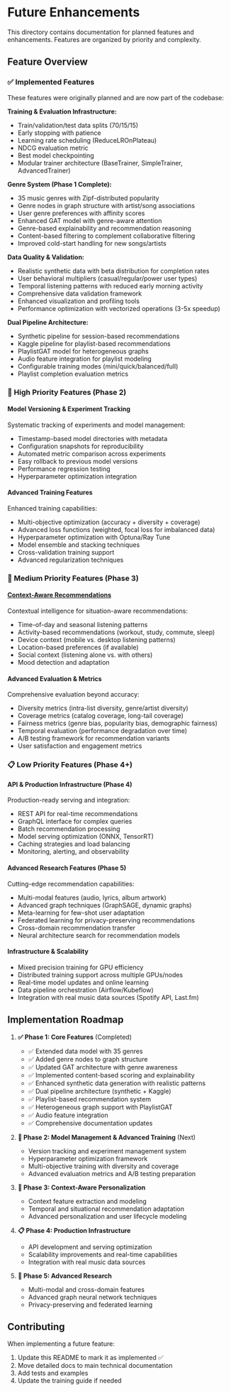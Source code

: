 # Future Enhancements

This directory contains documentation for planned features and enhancements. Features are organized by priority and complexity.

## Feature Overview

### ✅ Implemented Features
These features were originally planned and are now part of the codebase:

**Training & Evaluation Infrastructure:**
- Train/validation/test data splits (70/15/15)
- Early stopping with patience
- Learning rate scheduling (ReduceLROnPlateau)
- NDCG evaluation metric
- Best model checkpointing
- Modular trainer architecture (BaseTrainer, SimpleTrainer, AdvancedTrainer)

**Genre System (Phase 1 Complete):**
- 35 music genres with Zipf-distributed popularity
- Genre nodes in graph structure with artist/song associations
- User genre preferences with affinity scores
- Enhanced GAT model with genre-aware attention
- Genre-based explainability and recommendation reasoning
- Content-based filtering to complement collaborative filtering
- Improved cold-start handling for new songs/artists

**Data Quality & Validation:**
- Realistic synthetic data with beta distribution for completion rates
- User behavioral multipliers (casual/regular/power user types)
- Temporal listening patterns with reduced early morning activity
- Comprehensive data validation framework
- Enhanced visualization and profiling tools
- Performance optimization with vectorized operations (3-5x speedup)

**Dual Pipeline Architecture:**
- Synthetic pipeline for session-based recommendations
- Kaggle pipeline for playlist-based recommendations
- PlaylistGAT model for heterogeneous graphs
- Audio feature integration for playlist modeling
- Configurable training modes (mini/quick/balanced/full)
- Playlist completion evaluation metrics

### 🎯 High Priority Features (Phase 2)

#### Model Versioning & Experiment Tracking
Systematic tracking of experiments and model management:
- Timestamp-based model directories with metadata
- Configuration snapshots for reproducibility
- Automated metric comparison across experiments
- Easy rollback to previous model versions
- Performance regression testing
- Hyperparameter optimization integration

#### Advanced Training Features
Enhanced training capabilities:
- Multi-objective optimization (accuracy + diversity + coverage)
- Advanced loss functions (weighted, focal loss for imbalanced data)
- Hyperparameter optimization with Optuna/Ray Tune
- Model ensemble and stacking techniques
- Cross-validation training support
- Advanced regularization techniques

### 🔄 Medium Priority Features (Phase 3)

#### [Context-Aware Recommendations](context-features.md)
Contextual intelligence for situation-aware recommendations:
- Time-of-day and seasonal listening patterns
- Activity-based recommendations (workout, study, commute, sleep)
- Device context (mobile vs. desktop listening patterns)
- Location-based preferences (if available)
- Social context (listening alone vs. with others)
- Mood detection and adaptation

#### Advanced Evaluation & Metrics
Comprehensive evaluation beyond accuracy:
- Diversity metrics (intra-list diversity, genre/artist diversity)
- Coverage metrics (catalog coverage, long-tail coverage)
- Fairness metrics (genre bias, popularity bias, demographic fairness)
- Temporal evaluation (performance degradation over time)
- A/B testing framework for recommendation variants
- User satisfaction and engagement metrics

### 📋 Low Priority Features (Phase 4+)

#### API & Production Infrastructure (Phase 4)
Production-ready serving and integration:
- REST API for real-time recommendations
- GraphQL interface for complex queries
- Batch recommendation processing
- Model serving optimization (ONNX, TensorRT)
- Caching strategies and load balancing
- Monitoring, alerting, and observability

#### Advanced Research Features (Phase 5)
Cutting-edge recommendation capabilities:
- Multi-modal features (audio, lyrics, album artwork)
- Advanced graph techniques (GraphSAGE, dynamic graphs)
- Meta-learning for few-shot user adaptation
- Federated learning for privacy-preserving recommendations
- Cross-domain recommendation transfer
- Neural architecture search for recommendation models

#### Infrastructure & Scalability
- Mixed precision training for GPU efficiency
- Distributed training support across multiple GPUs/nodes
- Real-time model updates and online learning
- Data pipeline orchestration (Airflow/Kubeflow)
- Integration with real music data sources (Spotify API, Last.fm)

## Implementation Roadmap

1. **✅ Phase 1: Core Features** (Completed)
   - ✅ Extended data model with 35 genres
   - ✅ Added genre nodes to graph structure
   - ✅ Updated GAT architecture with genre awareness
   - ✅ Implemented content-based scoring and explainability
   - ✅ Enhanced synthetic data generation with realistic patterns
   - ✅ Dual pipeline architecture (synthetic + Kaggle)
   - ✅ Playlist-based recommendation system
   - ✅ Heterogeneous graph support with PlaylistGAT
   - ✅ Audio feature integration
   - ✅ Comprehensive documentation updates

2. **🎯 Phase 2: Model Management & Advanced Training** (Next)
   - Version tracking and experiment management system
   - Hyperparameter optimization framework
   - Multi-objective training with diversity and coverage
   - Advanced evaluation metrics and A/B testing preparation

3. **🔄 Phase 3: Context-Aware Personalization** 
   - Context feature extraction and modeling
   - Temporal and situational recommendation adaptation
   - Advanced personalization and user lifecycle modeling

4. **📋 Phase 4: Production Infrastructure**
   - API development and serving optimization
   - Scalability improvements and real-time capabilities
   - Integration with real music data sources

5. **🔬 Phase 5: Advanced Research**
   - Multi-modal and cross-domain features
   - Advanced graph neural network techniques
   - Privacy-preserving and federated learning

## Contributing

When implementing a future feature:
1. Update this README to mark it as implemented ✅
2. Move detailed docs to main technical documentation
3. Add tests and examples
4. Update the training guide if needed